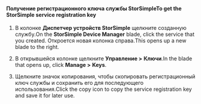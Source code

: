 #### <a name="to-get-the-storsimple-service-registration-key"></a><span data-ttu-id="327b7-101">Получение регистрационного ключа службы StorSimple</span><span class="sxs-lookup"><span data-stu-id="327b7-101">To get the StorSimple service registration key</span></span>

1.  <span data-ttu-id="327b7-102">В колонке **Диспетчер устройств StorSimple** щелкните созданную службу.</span><span class="sxs-lookup"><span data-stu-id="327b7-102">On the **StorSimple Device Manager** blade, click the service that you created.</span></span> <span data-ttu-id="327b7-103">Откроется новая колонка справа.</span><span class="sxs-lookup"><span data-stu-id="327b7-103">This opens up a new blade to the right.</span></span>

2.  <span data-ttu-id="327b7-104">В открывшейся колонке щелкните **Управление &gt;**  **Ключи**.</span><span class="sxs-lookup"><span data-stu-id="327b7-104">In the blade that opens up, click **Manage &gt;** **Keys**.</span></span>

3.  <span data-ttu-id="327b7-105">Щелкните значок копирования, чтобы скопировать регистрационный ключ службы и сохранить его для последующего использования.</span><span class="sxs-lookup"><span data-stu-id="327b7-105">Click the copy icon to copy the service registration key and save it for later use.</span></span>